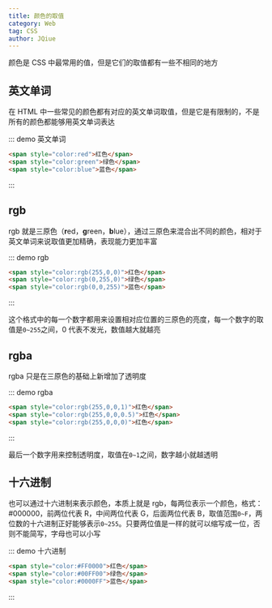 ```yaml
---
title: 颜色的取值
category: Web
tag: CSS
author: JQiue
---
```


颜色是 CSS 中最常用的值，但是它们的取值都有一些不相同的地方

## 英文单词

在 HTML 中一些常见的颜色都有对应的英文单词取值，但是它是有限制的，不是所有的颜色都能够用英文单词表达

::: demo 英文单词

```html
<span style="color:red">红色</span>
<span style="color:green">绿色</span>
<span style="color:blue">蓝色</span>
```

:::

## rgb

rgb 就是三原色（**r**ed，**g**reen，**b**lue），通过三原色来混合出不同的颜色，相对于英文单词来说取值更加精确，表现能力更加丰富

::: demo rgb

```html
<span style="color:rgb(255,0,0)">红色</span>
<span style="color:rgb(0,255,0)">绿色</span>
<span style="color:rgb(0,0,255)">蓝色</span>
```

:::

这个格式中的每一个数字都用来设置相对应位置的三原色的亮度，每一个数字的取值是`0~255`之间，0 代表不发光，数值越大就越亮

## rgba

rgba 只是在三原色的基础上新增加了透明度

::: demo rgba

```html
<span style="color:rgb(255,0,0,1)">红色</span>
<span style="color:rgb(255,0,0,0.5)">红色</span>
<span style="color:rgb(255,0,0,0)">红色</span>
```

:::

最后一个数字用来控制透明度，取值在`0~1`之间，数字越小就越透明

## 十六进制

也可以通过十六进制来表示颜色，本质上就是 rgb，每两位表示一个颜色，格式：#000000，前两位代表 R，中间两位代表 G，后面两位代表 B，取值范围`0~F`，两位数的十六进制正好能够表示`0~255`。只要两位值是一样的就可以缩写成一位，否则不能简写，字母也可以小写

::: demo 十六进制

```html
<span style="color:#FF0000">红色</span>
<span style="color:#00FF00">绿色</span>
<span style="color:#0000FF">蓝色</span>
```

:::
